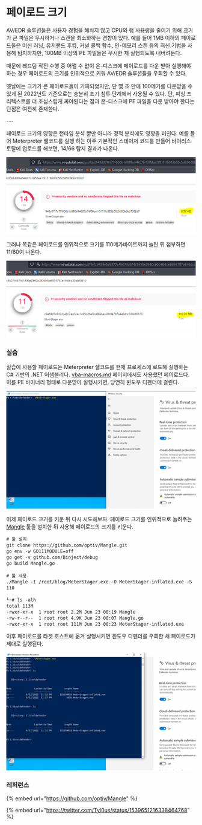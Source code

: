 # 페이로드 크기

AV/EDR 솔루션들은 사용자 경험을 해치지 않고 CPU와 램 사용량을 줄이기 위해 크기가 큰 파일은 무시하거나 스캔을 최소화하는 경향이 있다. 예를 들어 1MB 이하의 페이로드들은 머신 러닝, 유저랜드 후킹, 커널 콜백 함수, 인-메모리 스캔 등의 최신 기법을 사용해 탐지하지만, 100MB 이상의 PE 파일들은 무시한 채 실행되도록 내버려둔다.&#x20;

때문에 레드팀 작전 수행 중 어쩔 수 없이 온-디스크에 페이로드를 다운 받아 실행해야하는 경우 페이로드의 크기를 인위적으로 키워 AV/EDR 솔루션들을 우회할 수 있다.&#x20;

옛날에는 크기가 큰 페이로드들이 기피되었지만, 단 몇 초 만에 100메가를 다운받을 수 있게 된 2022년도 기준으로는 충분히 초기 침투 단계에서 사용될 수 있다. 단, 피싱 프리텍스트를 더 조심스럽게 짜야된다는 점과 온-디스크에 PE 파일을 다운 받아야 한다는 단점은 여전히 존재한다.&#x20;

\---&#x20;

페이로드 크기의 영향은 런타임 분석 뿐만 아니라 정적 분석에도 영향을 미친다. 예를 들어 Meterpreter 쉘코드를 실행 하는 아주 기본적인 스테이저 코드를 만들어 바이러스 토탈에 업로드를 해보면, 14/66 탐지 결과가 나온다.&#x20;

![](<../.gitbook/assets/image (10) (1) (1).png>)

그러나 똑같은 페이로드를 인위적으로 크기를 110메가바이트까지 늘린 뒤 첨부하면 11/60이 나온다.&#x20;

![](<../.gitbook/assets/image (6) (1).png>)

### 실습&#x20;

실습에 사용할 페이로드는 Meterpreter 쉘코드를 현재 프로세스에 로드해 실행하는 C# 기반의 .NET 어셈블리다. [vba-macros.md](../initial-access/phish-attachments/vba-macros.md "mention") 페이지에서도 사용했던 페이로드다. 이를 PE 바이너리 형태로 다운받아 실행시키면, 당연히 윈도우 디펜더에 걸린다.&#x20;

![](../.gitbook/assets/meter-caught.gif)

이제 페이로드 크기를 키운 뒤 다시 시도해보자. 페이로드 크기를 인위적으로 늘려주는 [Mangle](https://github.com/optiv/Mangle) 툴을 설치한 뒤 사용해 페이로드의 크기를 키운다. &#x20;

```
# 툴 설치 
git clone https://github.com/optiv/Mangle.git
go env -w GO111MODULE=off
go get -v github.com/Binject/debug
go build Mangle.go 

# 툴 사용 
./Mangle -I /root/blog/MeterStager.exe -O MeterStager-inflated.exe -S 110

└─# ls -alh 
total 113M
-rwxr-xr-x  1 root root 2.2M Jun 23 00:19 Mangle
-rw-r--r--  1 root root 4.9K Jun 23 00:07 Mangle.go
-rwxr-xr-x  1 root root 111M Jun 23 00:23 MeterStager-inflated.exe
```

이후 페이로드를 타겟 호스트에 옮겨 실행시키면 윈도우 디펜더를 우회한 채 페이로드가 제대로 실행된다.&#x20;

![](../.gitbook/assets/meter-inflated-bypass-defender.gif)

### 레퍼런스&#x20;

{% embed url="https://github.com/optiv/Mangle" %}

{% embed url="https://twitter.com/Tyl0us/status/1539651216338464768" %}
